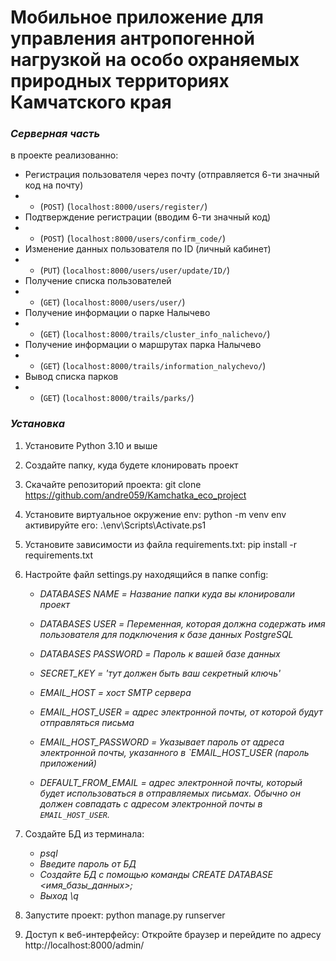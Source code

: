 # Мобильное приложение для управления антропогенной нагрузкой на особо охраняемых природных территориях Камчатского края

### *Серверная часть*

в проекте реализованно:

- Регистрация пользователя через почту (отправляется 6-ти значный код на почту)   
- - (`POST`)   (`localhost:8000/users/register/`)
- Подтверждение регистрации (вводим 6-ти значный код)   
- - (`POST`)   (`localhost:8000/users/confirm_code/`)
- Изменение данных пользователя по ID (личный кабинет)   
- - (`PUT`)   (`localhost:8000/users/user/update/ID/`)
- Получение списка пользователей   
- - (`GET`)   (`localhost:8000/users/user/`)
- Получение информации о парке Налычево   
- - (`GET`)   (`localhost:8000/trails/cluster_info_nalichevo/`)
- Получение информации о маршрутах парка Налычево   
- - (`GET`)   (`localhost:8000/trails/information_nalychevo/`)
- Вывод списка парков   
- - (`GET`)   (`localhost:8000/trails/parks/`)

### *Установка*

1. Установите Python 3.10 и выше

2. Создайте папку, куда будете клонировать проект

3. Скачайте репозиторий проекта:
   git clone https://github.com/andre059/Kamchatka_eco_project

4. Установите виртуальное окружение env: 
   python -m venv env 
   активируйте его: .\env\Scripts\Activate.ps1

5. Установите зависимости из файла requirements.txt:
   pip install -r requirements.txt

6. Настройте файл settings.py находящийся в папке config: 
    - *DATABASES NAME = Название папки куда вы клонировали проект*
    
    - *DATABASES USER = Переменная, которая должна содержать имя пользователя для подключения к базе данных PostgreSQL*
    
    - *DATABASES PASSWORD = Пароль к вашей базе данных*
    
    - *SECRET_KEY = 'тут должен быть ваш секретный ключь'*

    - *EMAIL_HOST = хост SMTP сервера*

    - *EMAIL_HOST_USER = адрес электронной почты, от которой будут отправляться письма*

    - *EMAIL_HOST_PASSWORD = Указывает пароль от адреса электронной почты, указанного в `EMAIL_HOST_USER (пароль приложений)*

    - *DEFAULT_FROM_EMAIL = адрес электронной почты, который будет использоваться в отправляемых письмах. Обычно он должен совпадать с адресом электронной почты в `EMAIL_HOST_USER`.*

7. Создайте БД из терминала:
   - *psql*
   - *Введите пароль от БД*
   - *Создайте БД с помощью команды CREATE DATABASE <имя_базы_данных>;*
   - *Выход \q*

8. Запустите проект: 
    python manage.py runserver

9. Доступ к веб-интерфейсу: 
    Откройте браузер и перейдите по адресу http://localhost:8000/admin/